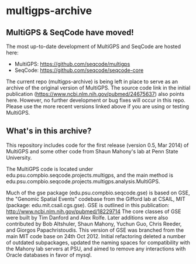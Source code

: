 multigps-archive
================

MultiGPS & SeqCode have moved!
------------------------------
The most up-to-date development of MultiGPS and SeqCode are hosted here:
* MultiGPS: https://github.com/seqcode/multigps
* SeqCode: https://github.com/seqcode/seqcode-core

The current repo (multigps-archive) is being left in place to serve as an archive of the original version of MultiGPS. The source code link in the initial publication (https://www.ncbi.nlm.nih.gov/pubmed/24675637) also points here. However, no further development or bug fixes will occur in this repo. Please use the more recent versions linked above if you are using or testing MultiGPS.

What's in this archive?
-----------------------
This repository includes code for the first release (version 0.5, Mar 2014) of MultiGPS and some other code from Shaun Mahony's lab at Penn State University. 

The MultiGPS code is located under edu.psu.compbio.seqcode.projects.multigps, and the main method is edu.psu.compbio.seqcode.projects.multigps.analysis.MultiGPS.

Much of the gse package (edu.psu.compbio.seqcode.gse) is based on GSE, the "Genomic Spatial Events" codebase from the Gifford lab at CSAIL, MIT (package: edu.mit.csail.cgs.gse). 
GSE is outlined in this publication: http://www.ncbi.nlm.nih.gov/pubmed/18229714
The core classes of GSE were built by Tim Danford and Alex Rolfe. Later additions were also contributed by Bob Altshuler, Shaun Mahony, Yuchun Guo, Chris Reeder, and Giorgos Papachristoudis.
This version of GSE was branched from the main MIT code base on 24th Oct 2012. Initial refactoring deleted a number of outdated subpackages, updated the naming spaces for compatibility with the Mahony lab servers at PSU, and aimed to remove any interactions with Oracle databases in favor of mysql.
